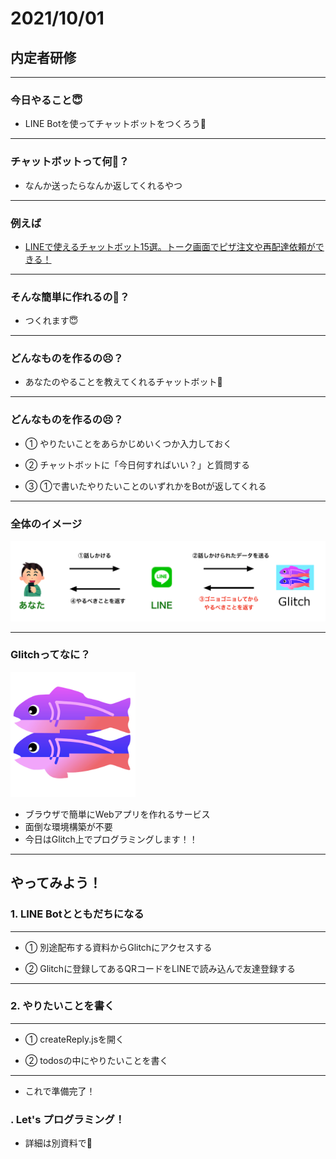 # 2021/10/01
## 内定者研修

---

### 今日やること😇

- LINE Botを使ってチャットボットをつくろう💪

---

### チャットボットって何🤔？

- なんか送ったらなんか返してくれるやつ

----

### 例えば

- [LINEで使えるチャットボット15選。トーク画面でピザ注文や再配達依頼ができる！](https://mag.app-liv.jp/archive/64844)

---

### そんな簡単に作れるの🥺？

- つくれます😇

---

### どんなものを作るの😣？

- あなたのやることを教えてくれるチャットボット🤗

---

### どんなものを作るの😣？

- ① やりたいことをあらかじめいくつか入力しておく

- ② チャットボットに「今日何すればいい？」と質問する

- ③ ①で書いたやりたいことのいずれかをBotが返してくれる

---

### 全体のイメージ

<img src="./images/linebot-summary.png" style="max-width: 100%;">

---

### Glitchってなに？

<img src="./images/glitch-logo.png" style="width: 200px">

- ブラウザで簡単にWebアプリを作れるサービス
- 面倒な環境構築が不要
- 今日はGlitch上でプログラミングします！！

---

## やってみよう！

### 1. LINE Botとともだちになる

----

- ① 別途配布する資料からGlitchにアクセスする

- ② Glitchに登録してあるQRコードをLINEで読み込んで友達登録する

---

### 2. やりたいことを書く

----

- ① createReply.jsを開く

- ② todosの中にやりたいことを書く

----

- これで準備完了！

### . Let's プログラミング！
- 詳細は別資料で👋
